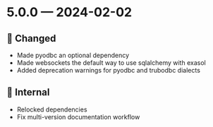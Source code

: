 # 5.0.0 — 2024-02-02

## 🔧 Changed

- Made pyodbc an optional dependency
- Made websockets the default way to use sqlalchemy with exasol
- Added deprecation warnings for pyodbc and trubodbc dialects

## 🧰 Internal

- Relocked dependencies
- Fix multi-version documentation workflow
